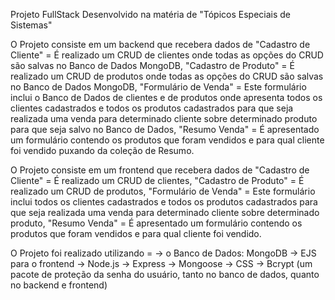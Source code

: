 Projeto FullStack
Desenvolvido na matéria de "Tópicos Especiais de Sistemas"

O Projeto consiste em um backend que recebera dados de "Cadastro de Cliente" = É realizado um CRUD de clientes onde todas as opções do CRUD são salvas no Banco de Dados MongoDB, "Cadastro de Produto" =  É realizado um CRUD de produtos onde todas as opções do CRUD são salvas no Banco de Dados MongoDB, "Formulário de Venda" = Este formulário inclui o Banco de Dados de clientes e de produtos onde apresenta todos os clientes cadastrados e todos os produtos cadastrados para que seja realizada uma venda para determinado cliente sobre determinado produto para que seja salvo no Banco de Dados, "Resumo Venda" = É apresentado um formulário contendo os produtos que foram vendidos e para qual cliente foi vendido puxando da coleção de Resumo.

O Projeto consiste em um frontend que recebera dados de "Cadastro de Cliente" = É realizado um CRUD de clientes, "Cadastro de Produto" =  É realizado um CRUD de produtos, "Formulário de Venda" = Este formulário inclui todos os clientes cadastrados e todos os produtos cadastrados para que seja realizada uma venda para determinado cliente sobre determinado produto, "Resumo Venda" = É apresentado um formulário contendo os produtos que foram vendidos e para qual cliente foi vendido.

O Projeto foi realizado utilizando = 
-> o Banco de Dados: MongoDB
-> EJS para o frontend
-> Node.js
-> Express
-> Mongoose
-> CSS
-> Bcrypt (um pacote de proteção da senha do usuário, tanto no banco de dados, quanto no backend e frontend)
